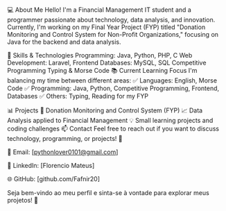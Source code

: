 💻 About Me
Hello! I'm a Financial Management IT student and a programmer passionate about technology, data analysis, and innovation. Currently, I'm working on my Final Year Project (FYP) titled "Donation Monitoring and Control System for Non-Profit Organizations," focusing on Java for the backend and data analysis.

🚀 Skills & Technologies
Programming: Java, Python, PHP, C
Web Development: Laravel, Frontend
Databases: MySQL, SQL
Competitive Programming
Typing & Morse Code
📚 Current Learning Focus
I'm balancing my time between different areas:
✅ Languages: English, Morse Code
✅ Programming: Java, Python, Competitive Programming, Frontend, Databases
✅ Others: Typing, Reading for my FYP

📊 Projects
🚧 Donation Monitoring and Control System (FYP)
📈 Data Analysis applied to Financial Management
💡 Small learning projects and coding challenges
📫 Contact
Feel free to reach out if you want to discuss technology, programming, or projects! 🚀

📧 Email: [pythonlover0101@gmail.com]

💼 LinkedIn: [Florencio Mateus]

🌐 GitHub: [github.com/Fafnir20]

Seja bem-vindo ao meu perfil e sinta-se à vontade para explorar meus projetos! 🚀

<!---
Fafnir20/Fafnir20 is a ✨ special ✨ repository because its `README.md` (this file) appears on your GitHub profile.
You can click the Preview link to take a look at your changes.
--->
